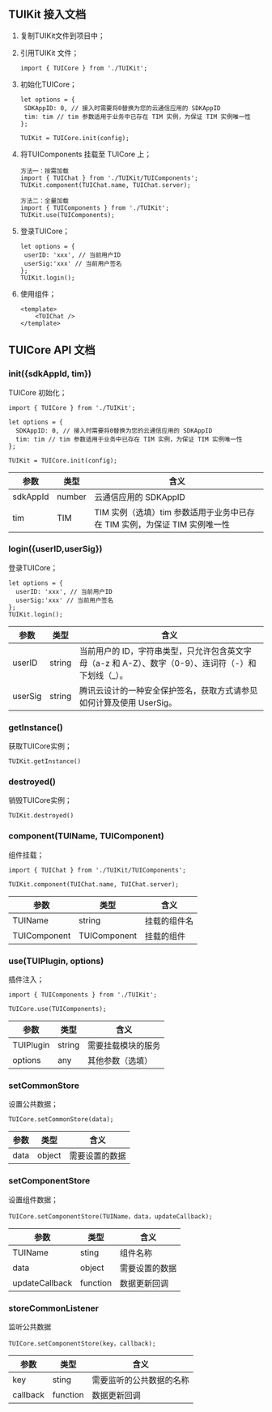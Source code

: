 ## TUIKit 接入文档

1. 复制TUIKit文件到项目中；

2. 引用TUIKit 文件；
   
   ```
   import { TUICore } from './TUIKit';
   ```

3. 初始化TUICore；
   
   ```
   let options = {
    SDKAppID: 0, // 接入时需要将0替换为您的云通信应用的 SDKAppID
    tim: tim // tim 参数适用于业务中已存在 TIM 实例，为保证 TIM 实例唯一性
   };
   
   TUIKit = TUICore.init(config);
   ```

4. 将TUIComponents 挂载至 TUICore 上；
   
   ```
   方法一：按需加载
   import { TUIChat } from './TUIKit/TUIComponents';
   TUIKit.component(TUIChat.name, TUIChat.server);
   
   方法二：全量加载
   import { TUIComponents } from './TUIKit';
   TUIKit.use(TUIComponents);
   ```

5. 登录TUICore；
   
   ```
   let options = {
    userID: 'xxx', // 当前用户ID
    userSig:'xxx' // 当前用户签名
   };
   TUIKit.login();
   ```

6. 使用组件；
   
   ```
   <template>
       <TUIChat />
   </template>
   ```

## TUICore API 文档

### init({sdkAppId, tim})

TUICore 初始化；

```
import { TUICore } from './TUIKit';

let options = {
  SDKAppID: 0, // 接入时需要将0替换为您的云通信应用的 SDKAppID
  tim: tim // tim 参数适用于业务中已存在 TIM 实例，为保证 TIM 实例唯一性
};

TUIKit = TUICore.init(config);
```

| 参数       | 类型     | 含义                                             |
| -------- | ------ | ---------------------------------------------- |
| sdkAppId | number | 云通信应用的 SDKAppID                                |
| tim      | TIM    | TIM 实例（选填）tim 参数适用于业务中已存在 TIM 实例，为保证 TIM 实例唯一性 |

### login({userID,userSig})

登录TUICore；

```
let options = {
  userID: 'xxx', // 当前用户ID
  userSig:'xxx' // 当前用户签名
};
TUIKit.login();
```

| 参数      | 类型     | 含义                                                         |
| ------- | ------ | ---------------------------------------------------------- |
| userID  | string | 当前用户的 ID，字符串类型，只允许包含英文字母（a-z 和 A-Z）、数字（0-9）、连词符（-）和下划线（_）。 |
| userSig | string | 腾讯云设计的一种安全保护签名，获取方式请参见 如何计算及使用 UserSig。                    |

### getInstance()

获取TUICore实例；

```
TUIKit.getInstance()
```

### destroyed()

销毁TUICore实例；

```
TUIKit.destroyed()
```

### component(TUIName, TUIComponent)

组件挂载；

```
import { TUIChat } from './TUIKit/TUIComponents';

TUIKit.component(TUIChat.name, TUIChat.server);
```

| 参数           | 类型           | 含义     |
| ------------ | ------------ | ------ |
| TUIName      | string       | 挂载的组件名 |
| TUIComponent | TUIComponent | 挂载的组件  |

### use(TUIPlugin, options)

插件注入；

```
import { TUIComponents } from './TUIKit';

TUICore.use(TUIComponents);
```

| 参数        | 类型     | 含义        |
| --------- | ------ | --------- |
| TUIPlugin | string | 需要挂载模块的服务 |
| options   | any    | 其他参数（选填）  |

### setCommonStore

设置公共数据；

```
TUICore.setCommonStore(data);
```

| 参数   | 类型     | 含义      |
| ---- | ------ | ------- |
| data | object | 需要设置的数据 |

### setComponentStore

设置组件数据；

```
TUICore.setComponentStore(TUIName，data，updateCallback);
```

| 参数             | 类型       | 含义      |
| -------------- | -------- | ------- |
| TUIName        | sting    | 组件名称    |
| data           | object   | 需要设置的数据 |
| updateCallback | function | 数据更新回调  |

### storeCommonListener

监听公共数据

```
TUICore.setComponentStore(key，callback);
```

| 参数       | 类型       | 含义           |
| -------- | -------- | ------------ |
| key      | sting    | 需要监听的公共数据的名称 |
| callback | function | 数据更新回调       |
